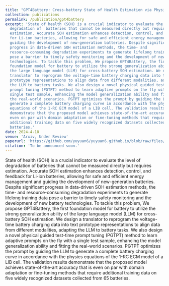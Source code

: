 ```yaml
---
title: "GPT4Battery: Cross-battery State of Health Estimation via Physical-Guided Test-time Prompt Learning with LLM"
collection: publications
permalink: /publication/gpt4battery
excerpt: 'State of health (SOH) is a crucial indicator to evaluate the level of
  degradation of  batteries that cannot be measured directly but requires
  estimation. Accurate SOH estimation enhances detection, control, and feedback
  for Li-ion batteries, allowing for safe and efficient energy management and
  guiding the development of new-generation batteries. Despite significant
  progress in data-driven SOH estimation methods, the time- and
  resource-consuming degradation experiments to generate lifelong training data
  pose a barrier to timely safety monitoring and the development of new battery
  technologies. To tackle this problem, We propose GPT4Battery, the first
  foundation model for battery to utilize the strong generalization ability of
  the large language model (LLM) for cross-battery SOH estimation. We design a
  translator to reprogram the voltage-time battery charging data into text
  prototype representations to align data from different modalities, adapting
  the LLM to battery tasks. We also design a novel physical guided test-time
  prompt tuning (PGTPT) method to learn adaptive prompts on the fly with a
  single test sample, enhancing the model generalization ability and fitting
  the real-world scenarios. PGTPT optimizes the prompt by guiding the LLM to
  generate a complete battery charging curve in accordance with the physics
  equations of the 1-RC ECM model of a LIB cell. The validation results
  demonstrate that the proposed model achieves state-of-the-art accuracy that is
  even on par with domain adaptation or fine-tuning methods that require
  additional training data on five widely recognized datasets collected from 65
  batteries.'
date: 2024-4-18
venue: 'Arxiv, Under Review'
paperurl: 'https://github.com/yuyuan6/yuyuan6.github.io/blob/raw/files/gpt4battery.pdf'
citation: 'To be announced soon.'
---
```


State of health (SOH) is a crucial indicator to evaluate the level of
  degradation of  batteries that cannot be measured directly but requires
  estimation. Accurate SOH estimation enhances detection, control, and feedback
  for Li-ion batteries, allowing for safe and efficient energy management and
  guiding the development of new-generation batteries. Despite significant
  progress in data-driven SOH estimation methods, the time- and
  resource-consuming degradation experiments to generate lifelong training data
  pose a barrier to timely safety monitoring and the development of new battery
  technologies. To tackle this problem, We propose GPT4Battery, the first
  foundation model for battery to utilize the strong generalization ability of
  the large language model (LLM) for cross-battery SOH estimation. We design a
  translator to reprogram the voltage-time battery charging data into text
  prototype representations to align data from different modalities, adapting
  the LLM to battery tasks. We also design a novel physical guided test-time
  prompt tuning (PGTPT) method to learn adaptive prompts on the fly with a
  single test sample, enhancing the model generalization ability and fitting
  the real-world scenarios. PGTPT optimizes the prompt by guiding the LLM to
  generate a complete battery charging curve in accordance with the physics
  equations of the 1-RC ECM model of a LIB cell. The validation results
  demonstrate that the proposed model achieves state-of-the-art accuracy that is
  even on par with domain adaptation or fine-tuning methods that require
  additional training data on five widely recognized datasets collected from 65
  batteries.
